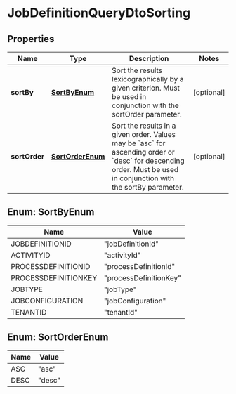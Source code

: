 

# JobDefinitionQueryDtoSorting

## Properties

Name | Type | Description | Notes
------------ | ------------- | ------------- | -------------
**sortBy** | [**SortByEnum**](#SortByEnum) | Sort the results lexicographically by a given criterion. Must be used in conjunction with the sortOrder parameter. |  [optional]
**sortOrder** | [**SortOrderEnum**](#SortOrderEnum) | Sort the results in a given order. Values may be &#x60;asc&#x60; for ascending order or &#x60;desc&#x60; for descending order. Must be used in conjunction with the sortBy parameter. |  [optional]



## Enum: SortByEnum

Name | Value
---- | -----
JOBDEFINITIONID | &quot;jobDefinitionId&quot;
ACTIVITYID | &quot;activityId&quot;
PROCESSDEFINITIONID | &quot;processDefinitionId&quot;
PROCESSDEFINITIONKEY | &quot;processDefinitionKey&quot;
JOBTYPE | &quot;jobType&quot;
JOBCONFIGURATION | &quot;jobConfiguration&quot;
TENANTID | &quot;tenantId&quot;



## Enum: SortOrderEnum

Name | Value
---- | -----
ASC | &quot;asc&quot;
DESC | &quot;desc&quot;



